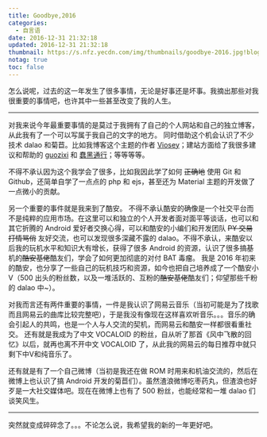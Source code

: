 ```yaml
---
title: Goodbye,2016
categories:
  - 自言语
date: 2016-12-31 21:32:18
updated: 2016-12-31 21:32:18
thumbnail: https://s.nfz.yecdn.com/img/thumbnails/goodbye-2016.jpg!blogth
notag: true
toc: false
---
```


怎么说呢，过去的这一年发生了很多事情，无论是好事还是坏事。我摘出那些对我很重要的事情吧，也许其中一些甚至改变了我的人生。

<!--more-->

---

对我来说今年最重要事情的是莫过于我拥有了自己的个人网站和自己的独立博客，从此我有了一个可以写属于我自己的文字的地方。
同时借助这个机会认识了不少技术 dalao 和菊苣。比如我博客这个主题的作者 [Viosey](https://viosey.com)；建站方面给了我很多建议和帮助的 [guozixi](https://letitfly.me) 和 [蠢黑通行](https://blackyau.cc)；等等等等。

不得不承认因为这个我学会了很多，比如我因此学了如何 ~~正确地~~ 使用 Git 和 Github，还简单自学了一点点的 php 和 ejs，甚至还为 Material 主题的开发做了一点微小的贡献。

另一个重要的事件就是我来到了酷安。
不得不承认酷安的确像是一个社交平台而不是纯粹的应用市场。在这里可以和独立的个人开发者面对面平等谈话，也可以和其它折腾的 Android 爱好者交换心得，可以和酷安的小编们和开发团队 ~~PY 交易~~ ~~打情骂俏~~ 友好交流，也可以发现很多深藏不露的 dalao。不得不承认，来酷安以后我的玩机水平和知识大有增长，获得了很多 Android 的资源，认识了很多搞~~基~~机的~~酷安基佬~~酷友们，学会了如何更加彻底的对付 BAT 毒瘤。
我是 2016 年初来的酷安，也分享了一些自己的玩机技巧和资源，如今也把自己培养成了一个酷安小V（500 出头的粉丝数，以及一堆活跃的、互粉的~~酷安基佬~~酷友们；仰望那些千粉的 dalao 中~）。

对我而言还有两件重要的事情，一件是我认识了网易云音乐（当初可能是为了找歌而且网易云的曲库比较完整吧），于是我没有像现在这样喜欢听音乐。。。音乐的确会引起人的共鸣，也是一个人与人交流的契机，而网易云和酷安一样都很看重社交。
还有就是我成为了中文 VOCALOID 的粉丝，自从听了那首《风中飞散的回忆》以后，就再也离不开中文 VOCALOID 了，从此我的网易云的每日推荐中就只剩下中V和纯音乐了。

还有就是有了一个自己微博（当初是我还在做 ROM 时用来和机油交流的，然后在微博上也认识了搞 Android 开发的菊苣们）。虽然渣浪微博吃枣药丸，但渣浪也好歹是一大社交媒体吧。现在在微博上也有了 500 粉丝，也能经常和一堆 dalao 们谈笑风生。

-----

突然就变成碎碎念了。。。不论怎么说，我希望我的新的一年更好吧。
